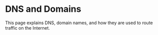 # DNS and Domains

This page explains DNS, domain names, and how they are used to route traffic on the Internet.
